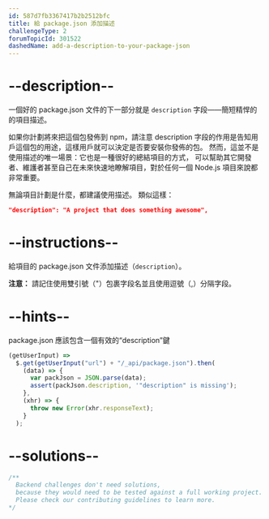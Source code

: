 ```yaml
---
id: 587d7fb3367417b2b2512bfc
title: 給 package.json 添加描述
challengeType: 2
forumTopicId: 301522
dashedName: add-a-description-to-your-package-json
---
```


# --description--

一個好的 package.json 文件的下一部分就是 `description` 字段——簡短精悍的的項目描述。

如果你計劃將來把這個包發佈到 npm，請注意 description 字段的作用是告知用戶這個包的用途，這樣用戶就可以決定是否要安裝你發佈的包。 然而，這並不是使用描述的唯一場景：它也是一種很好的總結項目的方式， 可以幫助其它開發者、維護者甚至自己在未來快速地瞭解項目，對於任何一個 Node.js 項目來說都非常重要。

無論項目計劃是什麼，都建議使用描述。 類似這樣：

```json
"description": "A project that does something awesome",
```

# --instructions--

給項目的 package.json 文件添加描述（`description`）。

**注意：** 請記住使用雙引號（"）包裹字段名並且使用逗號（,）分隔字段。

# --hints--

package.json 應該包含一個有效的“description”鍵

```js
(getUserInput) =>
  $.get(getUserInput("url") + "/_api/package.json").then(
    (data) => {
      var packJson = JSON.parse(data);
      assert(packJson.description, '"description" is missing');
    },
    (xhr) => {
      throw new Error(xhr.responseText);
    }
  );
```

# --solutions--

```js
/**
  Backend challenges don't need solutions, 
  because they would need to be tested against a full working project. 
  Please check our contributing guidelines to learn more.
*/
```

